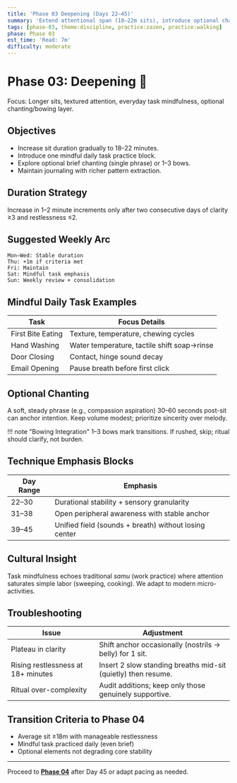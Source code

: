 ```yaml
---
title: 'Phase 03 Deepening (Days 22–45)'
summary: 'Extend attentional span (18–22m sits), introduce optional chanting or bowing, and integrate mindful daily tasks.'
tags: [phase-03, theme:discipline, practice:zazen, practice:walking]
phase: Phase 03
est_time: 'Read: 7m'
difficulty: moderate
---
```


# Phase 03: Deepening :ocean:

<div class="phase-banner">Focus: Longer sits, textured attention, everyday task mindfulness, optional chanting/bowing layer.</div>

## Objectives

-   Increase sit duration gradually to 18–22 minutes.
-   Introduce one mindful daily task practice block.
-   Explore optional brief chanting (single phrase) or 1–3 bows.
-   Maintain journaling with richer pattern extraction.

## Duration Strategy

Increase in 1–2 minute increments only after two consecutive days of clarity ≥3 and restlessness ≤2.

## Suggested Weekly Arc

```text
Mon–Wed: Stable duration
Thu: +1m if criteria met
Fri: Maintain
Sat: Mindful task emphasis
Sun: Weekly review + consolidation
```

## Mindful Daily Task Examples

| Task              | Focus Details                               |
| ----------------- | ------------------------------------------- |
| First Bite Eating | Texture, temperature, chewing cycles        |
| Hand Washing      | Water temperature, tactile shift soap→rinse |
| Door Closing      | Contact, hinge sound decay                  |
| Email Opening     | Pause breath before first click             |

## Optional Chanting

A soft, steady phrase (e.g., compassion aspiration) 30–60 seconds post-sit can anchor intention. Keep volume modest; prioritize sincerity over melody.

!!! note "Bowing Integration"
1–3 bows mark transitions. If rushed, skip; ritual should clarify, not burden.

## Technique Emphasis Blocks

| Day Range | Emphasis                                              |
| --------- | ----------------------------------------------------- |
| 22–30     | Durational stability + sensory granularity            |
| 31–38     | Open peripheral awareness with stable anchor          |
| 39–45     | Unified field (sounds + breath) without losing center |

## Cultural Insight

Task mindfulness echoes traditional _samu_ (work practice) where attention saturates simple labor (sweeping, cooking). We adapt to modern micro-activities.

## Troubleshooting

| Issue                              | Adjustment                                                    |
| ---------------------------------- | ------------------------------------------------------------- |
| Plateau in clarity                 | Shift anchor occasionally (nostrils → belly) for 1 sit.       |
| Rising restlessness at 18+ minutes | Insert 2 slow standing breaths mid-sit (quietly) then resume. |
| Ritual over-complexity             | Audit additions; keep only those genuinely supportive.        |

## Transition Criteria to Phase 04

-   Average sit ≥18m with manageable restlessness
-   Mindful task practiced daily (even brief)
-   Optional elements not degrading core stability

---

Proceed to **[Phase 04](phase-04-integration-days-46-60.md)** after Day 45 or adapt pacing as needed.
